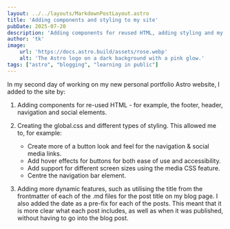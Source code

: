 ```yaml
---
layout: ../../layouts/MarkdownPostLayout.astro
title: 'Adding components and styling to my site'
pubDate: 2025-07-20
description: 'Adding components for reused HTML, adding styling and my second blog post.'
author: 'tk'
image:
    url: 'https://docs.astro.build/assets/rose.webp'
    alt: 'The Astro logo on a dark background with a pink glow.'
tags: ["astro", "blogging", "learning in public"]
---
```

In my second day of working on my new personal portfolio Astro website, I added to the site by:

1. Adding components for re-used HTML - for example, the footer, header, navigation and social elements.

2. Creating the global.css and different types of styling. This allowed me to, for example:

    * Create more of a button look and feel for the navigation & social media links.
    * Add hover effects for buttons for both ease of use and accessibility.
    * Add support for different screen sizes using the media CSS feature.
    * Centre the navigation bar element.

3. Adding more dynamic features, such as utilising the title from the frontmatter of each of the .md files for the post title on my blog page. I also added the date as a pre-fix for each of the posts. This meant that it is more clear what each post includes, as well as when it was published, without having to go into the blog post. 